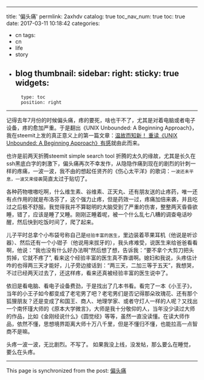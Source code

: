 
---
title: '偏头痛'
permlink: 2axhdv
catalog: true
toc_nav_num: true
toc: true
date: 2017-03-11 10:18:42
categories:
- cn
tags:
- cn
- life
- story
- blog
thumbnail: 
sidebar:
    right:
        sticky: true
widgets:
    -
        type: toc
        position: right
---


记得去年7月份的时候偏头痛，疼的要死，啥也干不了，尤其是对着电脑或者电子设备，疼的愈加严重。于是翻出《UNIX Unbounded: A Beginning Approach》，我在steemit上发的真正意义上的第一篇文章：[温故而知新！ 重读《UNIX Unbounded: A Beginning Approach》有感](https://steemit.com/cn/@oflyhigh/unix-unbounded-a-beginning-approach)就由此而来。

也许是前两天折腾steemit simple search tool 折腾的太久的缘故，尤其是长久在ssh黑底白字的刺激下，偏头痛再次不幸发作，从隐隐作痛到现在的剧烈的针刺一样的疼痛，一波一波，我不由的想起任贤齐的《伤心太平洋》的歌词：`一波还未平息，一波又来侵袭`简直太过于贴切了。

各种药物嗷嗷吃啊，什么维生素、谷维素、正天丸、还有朋友送的止疼药，唯一还有点作用的就是布洛芬了，这个强力止疼，但是药效一过，疼痛加倍来袭，并且吃过之后极不舒服。我觉得我并不算聪明的大脑受到了严重的伤害，整整两天昏昏欲睡，错了，应该是睡了又睡。刚刚正睡着呢，被一个什么乱七八糟的调查电话吵醒，然后快到吃饭时间了，爬了起来。

儿子平时总拿个小布袋号称自己是`经验丰富的医生`，里边装着苹果耳机（他说是听诊器）、然后还有一个小钳子（他说用来拔牙的），我头疼难受，说医生来给爸爸看看啊，他说：“我也没有什么好办法啊”然后想了想，告诉我：“要不拿个大剪刀把头剪掉，它就不疼了”, 看来这个经验丰富的医生真不靠谱啊。媳妇和我说，头疼估计咋的也得两三天才能好，儿子旁边接话到：“两三天，二加三等于五天”，我想哭，不过已经两天过去了，还这样疼，看来还真被经验丰富的医生说中了。

依旧是看电脑、看电子设备费劲，于是找出了几本书看。看完了一本《小王子》，当年的小王子如今都变成了老宅男了吧？老宅男们是否记得那朵玫瑰花、还有那个狐狸朋友？还是变成了和国王、商人、地理学家、或者守灯人一样的人呢？又找出一个南怀瑾大师的《原本大学微言》，大师是我十分敬仰的人，当年没少读过大师的作品，比如《金刚经说什么》《圆觉经》等等，虽然一直没读懂。在读大师作品，依然不懂，思想境界距离大师十万八千里，但是不懂归不懂，也能拉高一点智商不是嘛。

头疼一波一波，无比剧烈。不写了。
如果我没上线，没发帖，那么要么在睡觉，要么在头疼。

- - -

This page is synchronized from the post: [偏头痛](https://steemit.com/@oflyhigh/2axhdv)
